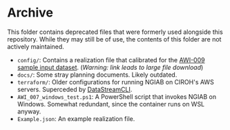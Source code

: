 # Archive

This folder contains deprecated files that were formerly used alongside this repository. While they may still be of use, the contents of this folder are not actively maintained.

- `config/`: Contains a realization file that calibrated for the [AWI-009 sample input dataset](https://ciroh-ua-ngen-data.s3.us-east-2.amazonaws.com/AWI-009/AWI_16_10154200_009.tar.gz). (*Warning: link leads to large file download*)
- `docs/`: Some stray planning documents. Likely outdated.
- `terraform/`: Older configurations for running NGIAB on CIROH's AWS servers. Superceded by [DataStreamCLI](https://github.com/CIROH-UA/ngen-datastream).
- `AWI_007_windows_test.ps1`: A PowerShell script that invokes NGIAB on Windows. Somewhat redundant, since the container runs on WSL anyway.
- `Example.json`: An example realization file.